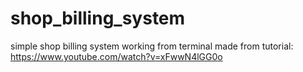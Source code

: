 # shop_billing_system

simple shop billing system working from terminal
made from tutorial: https://www.youtube.com/watch?v=xFwwN4lGG0o
